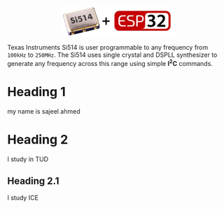 <p align="center">
  <img src='images/si514-esp32.png'>
</p>

Texas Instruments Si514 is user programmable to any frequency from `100kHz` to `250MHz`. The Si514 uses single crystal and DSPLL synthesizer to generate any frequency across this range using simple **I**<sup>**2**</sup>**C** commands.

# Heading 1
my name is sajeel ahmed 

# Heading 2 
I study in TUD

## Heading 2.1
I study ICE
